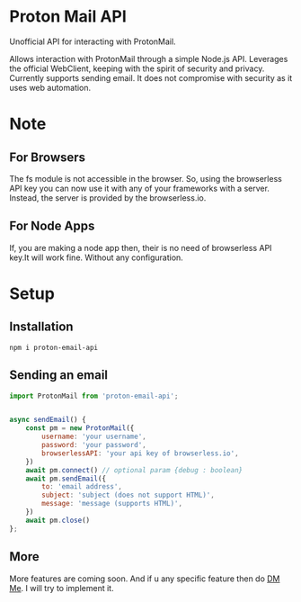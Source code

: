 # Proton Mail API

Unofficial API for interacting with ProtonMail.

Allows interaction with ProtonMail through a simple Node.js API. Leverages the official WebClient, keeping with the spirit of security and privacy. Currently supports sending email. It does not compromise with security as it uses web automation.

# Note

## For Browsers
The fs module is not accessible in the browser. So, using the browserless API key you can now use it with any of your frameworks with a server. Instead, the server is provided by the browserless.io.

## For Node Apps
If, you are making a node app then, their is no need of browserless API key.It will work fine. Without any configuration.


# Setup

## Installation
```
npm i proton-email-api
```

## Sending an email

```Javascript
import ProtonMail from 'proton-email-api';


async sendEmail() {
    const pm = new ProtonMail({
        username: 'your username',
        password: 'your password',
        browserlessAPI: 'your api key of browserless.io',
    })
    await pm.connect() // optional param {debug : boolean}
    await pm.sendEmail({
        to: 'email address',
        subject: 'subject (does not support HTML)',
        message: 'message (supports HTML)',
    })
    await pm.close()
};
```

## More
More features are coming soon. And if u any specific feature then do [DM Me](https://anonymousxc.github.io/ItsMeOnly/). I will try to implement it.
